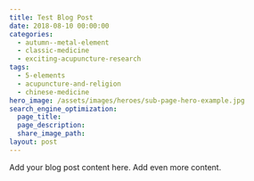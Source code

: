 ```yaml
---
title: Test Blog Post
date: 2018-08-10 00:00:00
categories:
  - autumn--metal-element
  - classic-medicine
  - exciting-acupuncture-research
tags:
  - 5-elements
  - acupuncture-and-religion
  - chinese-medicine
hero_image: /assets/images/heroes/sub-page-hero-example.jpg
search_engine_optimization:
  page_title:
  page_description:
  share_image_path:
layout: post
---
```


Add your blog post content here. Add even more content.
